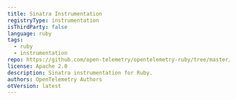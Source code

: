 ```yaml
---
title: Sinatra Instrumentation
registryType: instrumentation
isThirdParty: false
language: ruby
tags:
  - ruby
  - instrumentation
repo: https://github.com/open-telemetry/opentelemetry-ruby/tree/master/instrumentation/sintra
license: Apache 2.0
description: Sinatra instrumentation for Ruby.
authors: OpenTelemetry Authors
otVersion: latest
---
```

